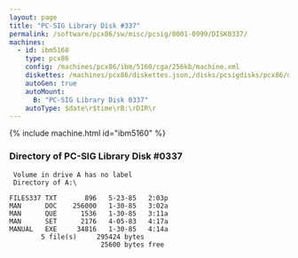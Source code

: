 ```yaml
---
layout: page
title: "PC-SIG Library Disk #337"
permalink: /software/pcx86/sw/misc/pcsig/0001-0999/DISK0337/
machines:
  - id: ibm5160
    type: pcx86
    config: /machines/pcx86/ibm/5160/cga/256kb/machine.xml
    diskettes: /machines/pcx86/diskettes.json,/disks/pcsigdisks/pcx86/diskettes.json
    autoGen: true
    autoMount:
      B: "PC-SIG Library Disk 0337"
    autoType: $date\r$time\rB:\rDIR\r
---
```


{% include machine.html id="ibm5160" %}

### Directory of PC-SIG Library Disk #0337

     Volume in drive A has no label
     Directory of A:\

    FILES337 TXT       896   5-23-85   2:03p
    MAN      DOC    256000   1-30-85   3:02a
    MAN      QUE      1536   1-30-85   3:11a
    MAN      SET      2176   4-05-83   4:17a
    MANUAL   EXE     34816   1-30-85   4:14a
            5 file(s)     295424 bytes
                           25600 bytes free
